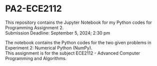 # PA2-ECE2112
This repository contains the Jupyter Notebook for my Python codes for Programming Assignment 2. <br>
Submission Deadline: September 5, 2024; 2:30 pm

The notebook contains the Python codes for the two given problems in Experiment 2: Numerical Python (NumPy).<br>
This assignment is for the subject ECE2112 - Advanced Computer Programming and Algorithms.
